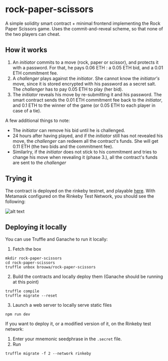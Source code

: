 # rock-paper-scissors
A simple solidity smart contract + minimal frontend implementing the Rock Paper Scissors game. Uses the commit-and-reveal scheme, so that none of the two players can cheat.

## How it works

1. An *initiator* commits to a move (rock, paper or scissor), and protects it with a password. For that, he pays 0.06 ETH : a 0.05 ETH bid, and a 0.01 ETH commitment fee.
2. A *challenger* plays against the *initiator*. She cannot know the *initiator's* move, since it is stored encrypted with his password as a secret salt. The *challenger* has to pay 0.05 ETH to play (her bid).
3. The *initiator* reveals his move by re-submitting it and his password. The smart contract sends the 0.01 ETH commitment fee back to the *initiator*, and 0.1 ETH to the winner of the game (or 0.05 ETH to each player in case of a tie).

A few additional things to note:
* The *initiator* can remove his bid until he is challenged.
* 24 hours after having played, and if the *initiator* still has not revealed his move, the *challenger* can redeem all the contract's funds. She will get 0.11 ETH (the two bids and the commitment fee).
* Similarlry, if the *initiator* does not stick to his commitment and tries to change his move when revealing it (phase 3.), all the contract's funds are sent to the *challenger*

## Trying it
The contract is deployed on the rinkeby testnet, and playable [here](https://brouwa.github.io/rock-paper-scissors/src/). With Metamask configured on the Rinkeby Test Network, you should see the following:

![alt text](../assets/screenshot.png?raw=true "screenshot")


## Deploying it locally
You can use Truffle and Ganache to run it locally:

1. Fetch the box
```
mkdir rock-paper-scissors
cd rock-paper-scissors
truffle unbox brouwa/rock-paper-scissors
```
2. Build the contracts and locally deploy them (Ganache should be running at this point)
```
truffle compile
truffle migrate --reset
```
3. Launch a web server to locally serve static files
```
npm run dev
```

If you want to deploy it, or a modified version of it, on the Rinkeby test network:
1. Enter your mnemonic seedphrase in the `.secret` file.
2. Run
```
truffle migrate -f 2 --network rinkeby
```